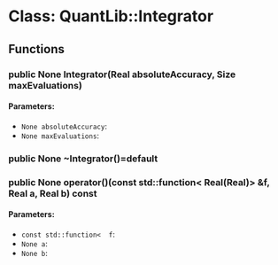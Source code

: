 # Class: QuantLib::Integrator

## Functions
### public None Integrator(Real absoluteAccuracy, Size maxEvaluations)

#### Parameters:
- `None absoluteAccuracy`: 
- `None maxEvaluations`: 

### public None ~Integrator()=default


### public None operator()(const std::function< Real(Real)> &f, Real a, Real b) const

#### Parameters:
- `const std::function<  f`: 
- `None a`: 
- `None b`: 

